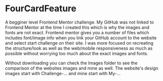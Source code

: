 # FourCardFeature
A begginer level Frontend Mentor challenge.
My GitHub was not linked to Frontend Mentor at the time I created this which is why the images and
fonts are not exact. Frontend mentor gives you a number of files which includes font/image info
when you link your GitHub account to the website and select start challenge on their site.
I was more focused on recreating the structure/look as well as the web/mobile responsiveness 
as much as possible without worrying too much about the exact images and fonts.

Without downloading you can check the Images folder to see the comparison of the websites images and mine as well.
The website's design images start with Challenge-... and mine start with My-...
